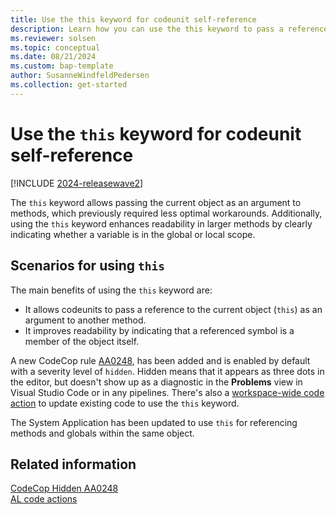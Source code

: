 ```yaml
---
title: Use the this keyword for codeunit self-reference
description: Learn how you can use the this keyword to pass a reference to itself and improve readability of code.
ms.reviewer: solsen
ms.topic: conceptual
ms.date: 08/21/2024
ms.custom: bap-template
author: SusanneWindfeldPedersen
ms.collection: get-started
---
```


# Use the `this` keyword for codeunit self-reference

[!INCLUDE [2024-releasewave2](../includes/2024-releasewave2.md)]

The `this` keyword allows passing the current object as an argument to methods, which previously required less optimal workarounds. Additionally, using the `this` keyword enhances readability in larger methods by clearly indicating whether a variable is in the global or local scope.

## Scenarios for using `this`

The main benefits of using the `this` keyword are:

- It allows codeunits to pass a reference to the current object (`this`) as an argument to another method.
- It improves readability by indicating that a referenced symbol is a member of the object itself.

A new CodeCop rule [AA0248](analyzers/codecop-aa0248.md), has been added and is enabled by default with a severity level of `hidden`. Hidden means that it appears as three dots in the editor, but doesn't show up as a diagnostic in the **Problems** view in Visual Studio Code or in any pipelines. There's also a [workspace-wide code action](devenv-code-actions.md) to update existing code to use the `this` keyword.

The System Application has been updated to use `this` for referencing methods and globals within the same object.

## Related information

[CodeCop Hidden AA0248](analyzers/codecop-aa0248.md)  
[AL code actions](devenv-code-actions.md)